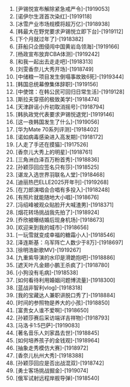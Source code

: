 
1. [尹锡悦宣布解除紧急戒严令]-[1919053]
1. [诺伊尔生涯首次染红]-[1919118]
1. [冰雪产业市场规模将超万亿]-[1918938]
1. [韩最大在野党要求尹锡悦立即下台]-[1919112]
1. [下个月就过年了]-[1918382]
1. [菲船只企图侵闯中国黄岩岛领海]-[1919166]
1. [杨政宣布放弃CBA体测]-[1919242]
1. [和我一起出去走走吧]-[1918313]
1. [刘雯香奈儿大秀开场]-[1918749]
1. [中储粮一项目发生倒塌事故致6死]-[1919344]
1. [韩国总统幕僚集体辞职]-[1919156]
1. [中使馆：在韩公民可回归日常生活]-[1919128]
1. [斯拉夫穿搭的极致美学]-[1918474]
1. [天津辟谣小升初取消摇号]-[1918794]
1. [韩执政党代表要求尹锡悦退党]-[1919146]
1. [这一夜韩国发生了什么]-[1919056]
1. [华为Mate 70系列评测]-[1918402]
1. [诺如病毒感染进入高发期]-[1918172]
1. [人走了手还在摸猫]-[1917526]
1. [香奈儿大秀上的明星]-[1918761]
1. [三角洲白泽百万粉首秀]-[1918836]
1. [孙颖莎回应签名只有莎]-[1918525]
1. [谌龙入选世界羽联名人堂]-[1918468]
1. [迪丽热巴ELLE2025开年刊]-[1919268]
1. [在刀郎演唱会合唱有多投入]-[1918248]
1. [有照片就能随地大小唱]-[1918676]
1. [冯绍峰被观众贴脸开大喊渣男]-[1918371]
1. [烟花转场挑战我先拍了]-[1918924]
1. [乔欣被曝结婚后现身机场]-[1918673]
1. [欢迎来到我的城市]-[1918656]
1. [一玩雪就变成幸福的糖霜小人]-[1918546]
1. [泽连斯基：乌军阵亡人数少于8万]-[1918697]
1. [徐明浩新歌MV]-[1919267]
1. [九重紫导演的水印是滑跪抱吧]-[1918886]
1. [遮天叶凡金翅小鹏王杀疯了]-[1918780]
1. [小狗没有毛病]-[1918538]
1. [如何看待利用婚姻问题博流量]-[1918300]
1. [蓝战非智利vlog]-[1918318]
1. [我的宝藏达人兼职讲脱口秀了]-[1918884]
1. [时间的参照物是养大的小孩]-[1918850]
1. [富贵女人谁不爱啊]-[1918650]
1. [孙颖莎赛后采访端详吉祥物]-[1918793]
1. [马洛卡1:5巴萨]-[1919083]
1. [著名音乐人刘家昌去世]-[1918845]
1. [如何培养孩子的金钱观]-[1918964]
1. [抽象走秀模仿大赛]-[1918972]
1. [香奈儿杭州大秀]-[1918388]
1. [孙颖莎回应是否出战混双]-[1918742]
1. [勇士客场挑战掘金]-[1919074]
1. [俄军试射远程岸舰导弹]-[1918540]